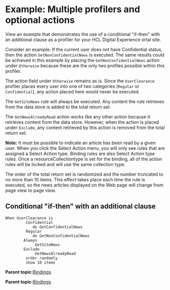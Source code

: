 # Example: Multiple profilers and optional actions

View an example that demonstrates the use of a conditional "if-then" with an additional clause as a profiler for your HCL Digital Experience ortal site.

Consider an example: If the current user does not have Confidential status, then the action `GetNonConfidentialNews` is executed. The same results could be achieved in this example by placing the `GetNonConfidentialNews` action under `Otherwise` because these are the only two profiles possible within this profiler.

The action field under `Otherwise` remains as is. Since the `UserClearance` profiler places every user into one of two categories \(`Regular` or `Confidential`\), any action placed here would never be executed.

The `GetSiteNews` rule will always be executed. Any content the rule retrieves from the data store is added to the total return set.

The `GetNewsAlreadyRead` action works like any other action because it retrieves content from the data store. However, when the action is placed under `Exclude`, any content retrieved by this action is removed from the total return set.

**Note:** It must be possible to indicate an article has been read by a given user. When you click the Select Action menu, you will only see rules that are assigned a Select Action type. Binding rules are also Select Action type rules. Once a resourceCollectiontype is set for the binding, all of the action rules will be locked and will use the same collection type.

The order of the total return set is randomized and the number truncated to no more than 10 items. This effect takes place each time the rule is executed, so the news articles displayed on the Web page will change from page view to page view.

## Conditional "if-then" with an additional clause

```
When UserClearance is
  	     Confidential
  	        do GetConfidentialNews
  	     Regular
  	        do GetNonConfidentialNews
  	    Always
  	         GetSiteNews
  	    Exclude
  	         GetNewsAlreadyRead
  	     order randomly
  	     show 10 items
```

**Parent topic:**[Bindings](../pzn/pzn_bindings.md)

**Parent topic:**[Bindings](../pzn/pzn_bindings.md)

